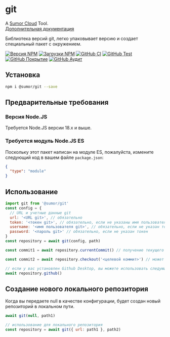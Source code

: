 # git

A [Sumor Cloud](https://sumor.cloud) Tool.  
[Дополнительная документация](https://sumor.cloud/git)

Библиотека версий git, легко упаковывает версию и создает специальный пакет с окружением.

[![Версия NPM](https://img.shields.io/npm/v/@sumor/git?logo=npm&label=NPM)](https://www.npmjs.com/package/@sumor/git)
[![Загрузки NPM](https://img.shields.io/npm/dw/@sumor/git?logo=npm&label=Загрузки)](https://www.npmjs.com/package/@sumor/git)
[![GitHub CI](https://img.shields.io/github/actions/workflow/status/sumor-cloud/git/ci.yml?logo=github&label=CI)](https://github.com/sumor-cloud/git/actions/workflows/ci.yml)
[![GitHub Test](https://img.shields.io/github/actions/workflow/status/sumor-cloud/git/ut.yml?logo=github&label=Тест)](https://github.com/sumor-cloud/git/actions/workflows/ut.yml)
[![GitHub Покрытие](https://img.shields.io/github/actions/workflow/status/sumor-cloud/git/coverage.yml?logo=github&label=Покрытие)](https://github.com/sumor-cloud/git/actions/workflows/coverage.yml)
[![GitHub Аудит](https://img.shields.io/github/actions/workflow/status/sumor-cloud/git/audit.yml?logo=github&label=Аудит)](https://github.com/sumor-cloud/git/actions/workflows/audit.yml)

## Установка

```bash
npm i @sumor/git --save
```

## Предварительные требования

### Версия Node.JS

Требуется Node.JS версии 18.x и выше.

### Требуется модуль Node.JS ES

Поскольку этот пакет написан на модуле ES,
пожалуйста, измените следующий код в вашем файле `package.json`:

```json
{
  "type": "module"
}
```

## Использование

```javascript
import git from '@sumor/git'
const config = {
  // URL и учетные данные git
  url: '<URL git>', // обязательно
  token: '<токен git>', // обязательно, если не указаны имя пользователя и пароль
  username: '<имя пользователя git>', // обязательно, если не указан токен
  password: '<пароль git>' // обязательно, если не указан токен
}
const repository = await git(config, path)

const commit1 = await repository.currentCommit() // получение текущего коммита

const commit2 = await repository.checkout('<целевой коммит>') // может быть веткой, тегом или коммитом

// если у вас установлен Github Desktop, вы можете использовать следующую команду для открытия в Github Desktop
await repository.github()
```

## Создание нового локального репозитория

Когда вы передаете null в качестве конфигурации, будет создан новый репозиторий в локальном пути.

```javascript
await git(null, path1)

// использование для локального репозитория
const repository = await git({ url: path1 }, path2)
```
